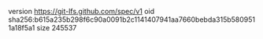 version https://git-lfs.github.com/spec/v1
oid sha256:b615a235b298f6c90a0091b2c1141407941aa7660bebda315b5809511a18f5a1
size 245537
